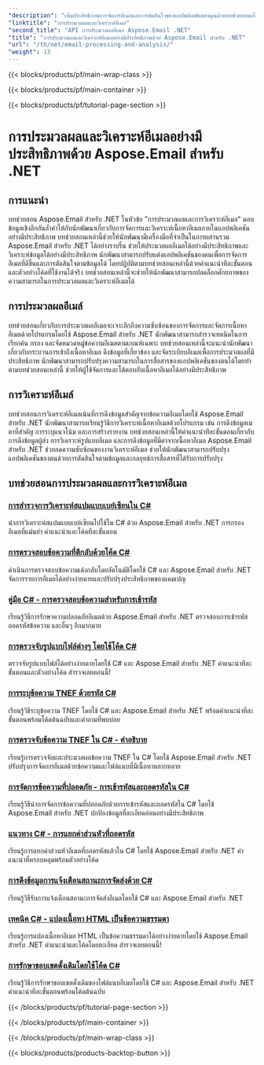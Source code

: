 ```yaml
---
"description": "เพิ่มประสิทธิภาพการจัดการอีเมลและการตัดสินใจของแอปพลิเคชันของคุณด้วยบทช่วยสอนเกี่ยวกับการประมวลผลอีเมลที่ปรับปรุงใหม่และการวิเคราะห์เชิงลึกของ Aspose.Email สำหรับ .NET เรียนรู้การเรียกค้น จัดระเบียบ และวิเคราะห์เนื้อหาอีเมลด้วยโปรแกรม สำรวจตัวอย่างเชิงปฏิบัติเพื่อการสื่อสารที่ดีขึ้นและกลยุทธ์ที่ขับเคลื่อนด้วยข้อมูล"
"linktitle": "การประมวลผลและวิเคราะห์อีเมล์"
"second_title": "API การประมวลผลอีเมล Aspose.Email .NET"
"title": "การประมวลผลและวิเคราะห์อีเมลอย่างมีประสิทธิภาพด้วย Aspose.Email สำหรับ .NET"
"url": "/th/net/email-processing-and-analysis/"
"weight": 13
---
```


{{< blocks/products/pf/main-wrap-class >}}

{{< blocks/products/pf/main-container >}}

{{< blocks/products/pf/tutorial-page-section >}}

# การประมวลผลและวิเคราะห์อีเมลอย่างมีประสิทธิภาพด้วย Aspose.Email สำหรับ .NET


## การแนะนำ

บทช่วยสอน Aspose.Email สำหรับ .NET ในหัวข้อ "การประมวลผลและการวิเคราะห์อีเมล" มอบข้อมูลเชิงลึกอันล้ำค่าให้กับนักพัฒนาเกี่ยวกับการจัดการและวิเคราะห์เนื้อหาอีเมลภายในแอปพลิเคชันอย่างมีประสิทธิภาพ บทช่วยสอนเหล่านี้ช่วยให้นักพัฒนามีเครื่องมือที่จำเป็นในการผสานรวม Aspose.Email สำหรับ .NET ได้อย่างราบรื่น ช่วยให้ประมวลผลอีเมลได้อย่างมีประสิทธิภาพและวิเคราะห์ข้อมูลได้อย่างมีประสิทธิภาพ นักพัฒนาสามารถปรับแต่งแอปพลิเคชันของตนเพื่อการจัดการอีเมลที่ดีขึ้นและการตัดสินใจตามข้อมูลได้ โดยปฏิบัติตามบทช่วยสอนเหล่านี้ด้วยคำแนะนำทีละขั้นตอนและตัวอย่างโค้ดที่ใช้งานได้จริง บทช่วยสอนเหล่านี้จะช่วยให้นักพัฒนาสามารถปลดล็อกศักยภาพของความสามารถในการประมวลผลและวิเคราะห์อีเมลได้

## การประมวลผลอีเมล์

บทช่วยสอนเกี่ยวกับการประมวลผลอีเมลจะเจาะลึกถึงความซับซ้อนของการจัดการและจัดการเนื้อหาอีเมลด้วยโปรแกรมโดยใช้ Aspose.Email สำหรับ .NET นักพัฒนาสามารถสำรวจเทคนิคในการเรียกค้น กรอง และจัดหมวดหมู่ข้อความอีเมลตามเกณฑ์เฉพาะ บทช่วยสอนเหล่านี้จะแนะนำนักพัฒนาเกี่ยวกับกระบวนการเข้าถึงเนื้อหาอีเมล ดึงข้อมูลที่เกี่ยวข้อง และจัดระเบียบอีเมลเพื่อการประมวลผลที่มีประสิทธิภาพ นักพัฒนาสามารถปรับปรุงความสามารถในการสื่อสารของแอปพลิเคชันของตนได้โดยทำตามบทช่วยสอนเหล่านี้ ช่วยให้ผู้ใช้จัดการและโต้ตอบกับเนื้อหาอีเมลได้อย่างมีประสิทธิภาพ

## การวิเคราะห์อีเมล์

บทช่วยสอนการวิเคราะห์อีเมลเน้นที่การดึงข้อมูลสำคัญจากข้อความอีเมลโดยใช้ Aspose.Email สำหรับ .NET นักพัฒนาสามารถเรียนรู้วิธีการวิเคราะห์เนื้อหาอีเมลด้วยโปรแกรม เช่น การดึงข้อมูลเมตาที่สำคัญ การระบุแนวโน้ม และการสร้างรายงาน บทช่วยสอนเหล่านี้ให้คำแนะนำทีละขั้นตอนเกี่ยวกับการดึงข้อมูลผู้ส่ง การวิเคราะห์รูปแบบอีเมล และการดึงข้อมูลที่มีค่าจากเนื้อหาอีเมล Aspose.Email สำหรับ .NET ช่วยลดความซับซ้อนของงานวิเคราะห์อีเมล ช่วยให้นักพัฒนาสามารถปรับปรุงแอปพลิเคชันของตนด้วยการตัดสินใจตามข้อมูลและกลยุทธ์การสื่อสารที่ได้รับการปรับปรุง

## บทช่วยสอนการประมวลผลและการวิเคราะห์อีเมล
### [การสำรวจการวิเคราะห์สแปมแบบเบย์เซียนใน C#](./exploring-bayesian-spam-analysis-in-csharp/)
นำการวิเคราะห์สแปมแบบเบย์เซียนไปใช้ใน C# ด้วย Aspose.Email สำหรับ .NET การกรองอีเมลที่แม่นยำ คำแนะนำและโค้ดทีละขั้นตอน
### [การตรวจสอบข้อความที่ตีกลับด้วยโค้ด C#](./verifying-bounced-messages-with-csharp-code/)
ดำเนินการตรวจสอบข้อความเด้งกลับโดยอัตโนมัติโดยใช้ C# และ Aspose.Email สำหรับ .NET จัดการรายการอีเมลได้อย่างง่ายดายและปรับปรุงประสิทธิภาพของแคมเปญ 
### [คู่มือ C# - การตรวจสอบข้อความสำหรับการเข้ารหัส](./csharp-guide-checking-messages-for-encryption/)
เรียนรู้วิธีการรักษาความปลอดภัยอีเมลด้วย Aspose.Email สำหรับ .NET ตรวจสอบการเข้ารหัส ถอดรหัสข้อความ และอื่นๆ อีกมากมาย
### [การตรวจจับรูปแบบไฟล์ต่างๆ โดยใช้โค้ด C#](./detecting-various-file-formats-using-csharp-code/)
ตรวจจับรูปแบบไฟล์ได้อย่างง่ายดายโดยใช้ C# และ Aspose.Email สำหรับ .NET คำแนะนำทีละขั้นตอนและตัวอย่างโค้ด สำรวจเลยตอนนี้!
### [การระบุข้อความ TNEF ด้วยรหัส C#](./identifying-tnef-messages-with-csharp-code/)
เรียนรู้วิธีระบุข้อความ TNEF โดยใช้ C# และ Aspose.Email สำหรับ .NET พร้อมคำแนะนำทีละขั้นตอนพร้อมโค้ดต้นฉบับและคำถามที่พบบ่อย
### [การตรวจจับข้อความ TNEF ใน C# - คำอธิบาย](./tnef-message-detection-in-csharp-explained/)
เรียนรู้การตรวจจับและประมวลผลข้อความ TNEF ใน C# โดยใช้ Aspose.Email สำหรับ .NET ปรับปรุงการจัดการอีเมลด้วยข้อความและไฟล์แนบที่มีเนื้อหาหลากหลาย
### [การจัดการข้อความที่ปลอดภัย - การเข้ารหัสและถอดรหัสใน C#](./secure-message-handling-encryption-and-decryption-in-csharp/)
เรียนรู้วิธีนำการจัดการข้อความที่ปลอดภัยด้วยการเข้ารหัสและถอดรหัสใน C# โดยใช้ Aspose.Email สำหรับ .NET ปกป้องข้อมูลที่ละเอียดอ่อนอย่างมีประสิทธิภาพ
### [แนวทาง C# - การแยกค่าส่วนหัวที่ถอดรหัส](./csharp-approach-extracting-decoded-header-values/)
เรียนรู้การแยกค่าส่วนหัวอีเมลที่ถอดรหัสแล้วใน C# โดยใช้ Aspose.Email สำหรับ .NET คำแนะนำที่ครอบคลุมพร้อมตัวอย่างโค้ด
### [การดึงข้อมูลการแจ้งเตือนสถานะการจัดส่งด้วย C#](./retrieving-delivery-status-notifications-with-csharp/)
เรียนรู้วิธีรับการแจ้งเตือนสถานะการจัดส่งอีเมลโดยใช้ C# และ Aspose.Email สำหรับ .NET
### [เทคนิค C# - แปลงเนื้อหา HTML เป็นข้อความธรรมดา](./csharp-technique-converting-html-body-to-plain-text/)
เรียนรู้การแปลงเนื้อหาอีเมล HTML เป็นข้อความธรรมดาได้อย่างง่ายดายโดยใช้ Aspose.Email สำหรับ .NET คำแนะนำและโค้ดโดยละเอียด สำรวจเลยตอนนี้!
### [การรักษาขอบเขตดั้งเดิมโดยใช้โค้ด C#](./preserving-original-boundaries-using-csharp-code/)
เรียนรู้วิธีการรักษาขอบเขตดั้งเดิมของไฟล์แนบอีเมลโดยใช้ C# และ Aspose.Email สำหรับ .NET คำแนะนำทีละขั้นตอนพร้อมโค้ดต้นฉบับ

{{< /blocks/products/pf/tutorial-page-section >}}

{{< /blocks/products/pf/main-container >}}

{{< /blocks/products/pf/main-wrap-class >}}

{{< blocks/products/products-backtop-button >}}